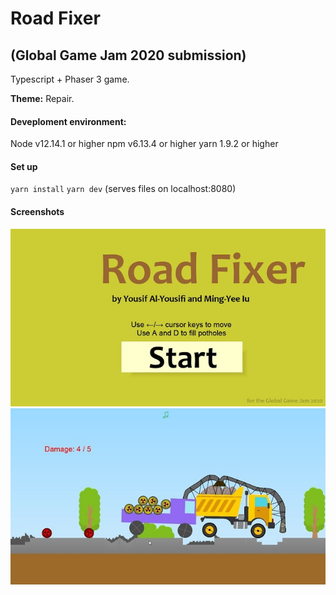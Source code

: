 # Road Fixer 
## (Global Game Jam 2020 submission)

Typescript + Phaser 3 game.

**Theme:** Repair.

#### Deveploment environment: 
Node v12.14.1 or higher
npm v6.13.4 or higher
yarn 1.9.2 or higher

#### Set up
`yarn install`
`yarn dev` (serves files on localhost:8080)

#### Screenshots
<img src="/screenshot1.jpg?raw=true">
<img src="/screenshot2.jpg?raw=true">


